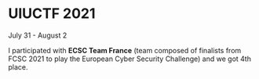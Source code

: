 # UIUCTF 2021

July 31 - August 2

I participated with **ECSC Team France** (team composed of finalists from FCSC 2021 to play the European Cyber Security Challenge) and we got 4th place.
